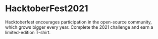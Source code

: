 # HacktoberFest2021
Hacktoberfest encourages participation in the open-source community, which grows bigger every year. Complete the 2021 challenge and earn a limited-edition T-shirt.
